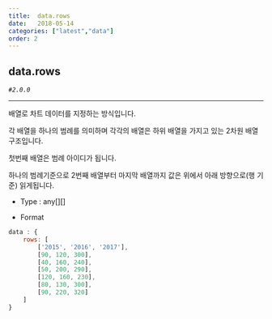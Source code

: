 ```yaml
---
title:  data.rows
date:   2018-05-14
categories: ["latest","data"]
order: 2
---
```


## data.rows

_`#2.0.0`_

---

배열로 차트 데이터를 지정하는 방식입니다.

각 배열을 하나의 범례를 의미하며 각각의 배열은 하위 배열을 가지고 있는 2차원 배열 구조입니다.

첫번째 배열은 범례 아이디가 됩니다.

하나의 범례기준으로 2번째 배열부터 마지막 배열까지 값은 위에서 아래 방향으로(행 기준) 읽게됩니다.


* Type : any[][]

* Format
```javascript
data : {
    rows: [
        ['2015', '2016', '2017'],
        [90, 120, 300],
        [40, 160, 240],
        [50, 200, 290],
        [120, 160, 230],
        [80, 130, 300],
        [90, 220, 320]
    ]
}
```
